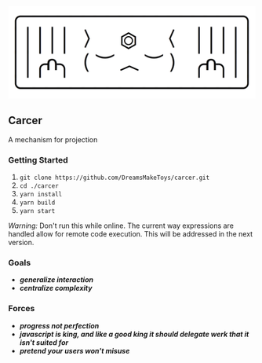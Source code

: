 ![logo](./resources/logo.png)

## Carcer

A mechanism for projection

### Getting Started

1.  `git clone https://github.com/DreamsMakeToys/carcer.git`
2.  `cd ./carcer`
3.  `yarn install`
4.  `yarn build`
5.  `yarn start`

_*Warning:*_ Don't run this while online. The current way expressions are handled allow for remote code execution. This will be addressed in the next version.

### Goals

* **_generalize interaction_**
* **_centralize complexity_**

### Forces

* **_progress not perfection_**
* **_javascript is king, and like a good king it should delegate werk that it isn't suited for_**
* **_pretend your users won't misuse_**
